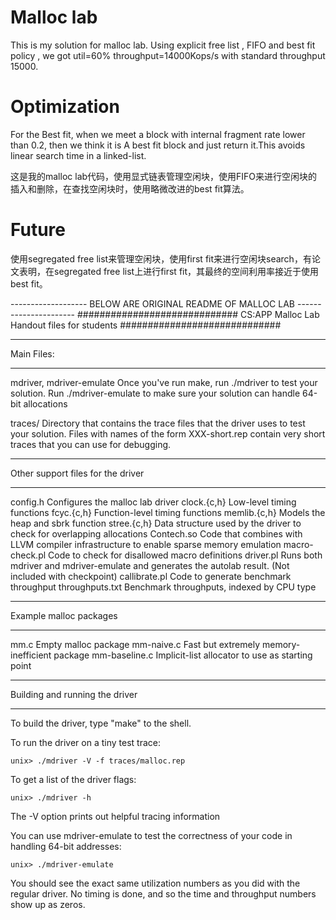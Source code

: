 # Malloc lab 
This is  my solution for malloc lab.
Using explicit free list , FIFO and best fit policy , we got util=60% throughput=14000Kops/s with standard throughput 15000.
# Optimization
For the Best fit, when we meet a block with internal fragment rate lower than 0.2, then we think it is A best fit block and just return
it.This avoids linear search time in a linked-list.

这是我的malloc lab代码，使用显式链表管理空闲块，使用FIFO来进行空闲块的插入和删除，在查找空闲块时，使用略微改进的best fit算法。

# Future
使用segregated free list来管理空闲块，使用first fit来进行空闲块search，有论文表明，在segregated free list上进行first fit，其最终的空间利用率接近于使用best fit。


------------------- BELOW ARE ORIGINAL README OF MALLOC LAB ----------------------
#############################
 CS:APP Malloc Lab
 Handout files for students
#############################

***********
Main Files:
***********

mdriver, mdriver-emulate
        Once you've run make, run ./mdriver to test
        your solution.  Run ./mdriver-emulate to make sure your
        solution can handle 64-bit allocations

traces/
	Directory that contains the trace files that the driver uses
	to test your solution. Files with names of the form XXX-short.rep
	contain very short traces that you can use for debugging.

**********************************
Other support files for the driver
**********************************
config.h	Configures the malloc lab driver
clock.{c,h}	Low-level timing functions
fcyc.{c,h}	Function-level timing functions
memlib.{c,h}	Models the heap and sbrk function
stree.{c,h}     Data structure used by the driver to check for
		overlapping allocations
Contech.so	Code that combines with LLVM compiler infrastructure
		to enable sparse memory emulation
macro-check.pl  Code to check for disallowed macro definitions
driver.pl	Runs both mdriver and mdriver-emulate and generates
		the autolab result.  (Not included with checkpoint)
callibrate.pl   Code to generate benchmark throughput
throughputs.txt Benchmark throughputs, indexed by CPU type

***********************
Example malloc packages
***********************
mm.c            Empty malloc package
mm-naive.c      Fast but extremely memory-inefficient package
mm-baseline.c   Implicit-list allocator to use as starting point

*******************************
Building and running the driver
*******************************
To build the driver, type "make" to the shell.

To run the driver on a tiny test trace:

	unix> ./mdriver -V -f traces/malloc.rep

To get a list of the driver flags:

	unix> ./mdriver -h

The -V option prints out helpful tracing information

You can use mdriver-emulate to test the correctness of your code in
handling 64-bit addresses:

	unix> ./mdriver-emulate

You should see the exact same utilization numbers as you did with the
regular driver.  No timing is done, and so the time and throughput
numbers show up as zeros.

